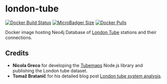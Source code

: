 # london-tube
[![Docker Build Status](https://img.shields.io/docker/build/syedhassaanahmed/neo4j-london-tube.svg?logo=docker)](https://hub.docker.com/r/syedhassaanahmed/neo4j-london-tube/builds/) [![MicroBadger Size](https://img.shields.io/microbadger/image-size/syedhassaanahmed/neo4j-london-tube.svg?logo=docker)](https://hub.docker.com/r/syedhassaanahmed/neo4j-london-tube/tags/) [![Docker Pulls](https://img.shields.io/docker/pulls/syedhassaanahmed/neo4j-london-tube.svg?logo=docker)](https://hub.docker.com/r/syedhassaanahmed/neo4j-london-tube/)

Docker image hosting Neo4j Database of [London Tube](https://tfl.gov.uk/modes/tube/) stations and their connections.

## Credits
- **Nicola Greco** for developing the [Tubemaps](https://github.com/nicola/tubemaps) Node.js library and publishing the London tube dataset.
- **Tomaž Bratanič** for his detailed blog post [London tube system analysis](https://tbgraph.wordpress.com/2017/08/31/neo4j-london-tube-system-analysis/).